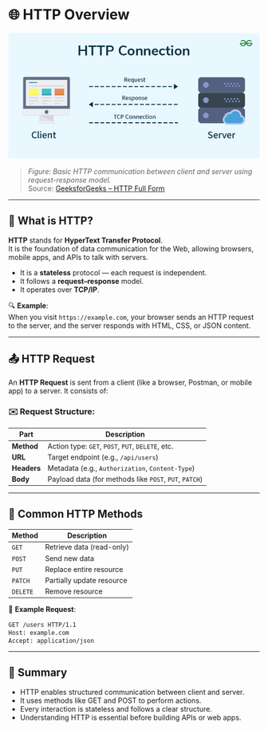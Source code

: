 # 🌐 HTTP Overview

![HTTP Connection Overview](./http-img.gif)

> _Figure: Basic HTTP communication between client and server using request-response model._  
> Source: [GeeksforGeeks – HTTP Full Form](https://www-geeksforgeeks-org.translate.goog/http-full-form/?_x_tr_sl=en&_x_tr_tl=id&_x_tr_hl=id&_x_tr_pto=imgs)

---

## 📖 What is HTTP?

**HTTP** stands for **HyperText Transfer Protocol**.  
It is the foundation of data communication for the Web, allowing browsers, mobile apps, and APIs to talk with servers.

- It is a **stateless** protocol — each request is independent.
- It follows a **request–response** model.
- It operates over **TCP/IP**.

🔍 **Example**:  
When you visit `https://example.com`, your browser sends an HTTP request to the server, and the server responds with HTML, CSS, or JSON content.

---

## 📤 HTTP Request

An **HTTP Request** is sent from a client (like a browser, Postman, or mobile app) to a server. It consists of:

### ✉️ Request Structure:

| Part        | Description                                            |
| ----------- | ------------------------------------------------------ |
| **Method**  | Action type: `GET`, `POST`, `PUT`, `DELETE`, etc.      |
| **URL**     | Target endpoint (e.g., `/api/users`)                   |
| **Headers** | Metadata (e.g., `Authorization`, `Content-Type`)       |
| **Body**    | Payload data (for methods like `POST`, `PUT`, `PATCH`) |

---

## 🧪 Common HTTP Methods

| Method   | Description               |
| -------- | ------------------------- |
| `GET`    | Retrieve data (read-only) |
| `POST`   | Send new data             |
| `PUT`    | Replace entire resource   |
| `PATCH`  | Partially update resource |
| `DELETE` | Remove resource           |

🧾 **Example Request**:

```http
GET /users HTTP/1.1
Host: example.com
Accept: application/json
```

---

## 🧠 Summary

- HTTP enables structured communication between client and server.
- It uses methods like GET and POST to perform actions.
- Every interaction is stateless and follows a clear structure.
- Understanding HTTP is essential before building APIs or web apps.
